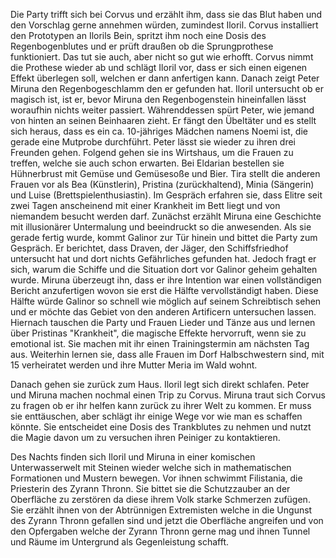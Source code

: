 Die Party trifft sich bei Corvus und erzählt ihm, dass sie das Blut haben und den Vorschlag gerne annehmen würden, zumindest Iloril. Corvus installiert den Prototypen an Ilorils Bein, spritzt ihm noch eine Dosis des Regenbogenblutes und er prüft draußen ob die Sprungprothese funktioniert. Das tut sie auch, aber nicht so gut wie erhofft.
Corvus nimmt die Prothese wieder ab und schlägt Iloril vor, dass er sich einen eigenen Effekt überlegen soll, welchen er dann anfertigen kann.
Danach zeigt Peter Miruna den Regenbogeschlamm den er gefunden hat. Iloril untersucht ob er magisch ist, ist er, bevor Miruna den Regenbogenstein hineinfallen lässt woraufhin nichts weiter passiert.
Währenddessen spürt Peter, wie jemand von hinten an seinen Beinhaaren zieht. Er fängt den Übeltäter und es stellt sich heraus, dass es ein ca. 10-jähriges Mädchen namens Noemi ist, die gerade eine Mutprobe durchführt. Peter lässt sie wieder zu ihren drei Freunden gehen.
Folgend gehen sie ins Wirtshaus, um die Frauen zu treffen, welche sie auch schon erwarten. Bei Eldarian bestellen sie Hühnerbrust mit Gemüse und Gemüsesoße und Bier.
Tira stellt die anderen Frauen vor als Bea (Künstlerin), Pristina (zurückhaltend), 
Minia (Sängerin) und Luise (Brettspielenthusiastin). Im Gespräch erfahren sie, dass Elitre seit zwei Tagen anscheinend mit einer Krankheit im Bett liegt und von niemandem besucht werden darf.
Zunächst erzählt Miruna eine Geschichte mit illusionärer Untermalung und beeindruckt so die anwesenden. Als sie gerade fertig wurde, kommt Galinor zur Tür hinein und bittet die Party zum Gespräch. Er berichtet, dass Draven, der Jäger, den Schiffsfriedhof untersucht hat und dort nichts Gefährliches gefunden hat. Jedoch fragt er sich, warum die Schiffe und die Situation dort vor Galinor geheim gehalten wurde. Miruna überzeugt ihn, dass er ihre Intention war einen vollständigen Bericht anzufertigen wovon sie erst die Hälfte vervollständigt haben. Diese Hälfte würde Galinor so schnell wie möglich auf seinem Schreibtisch sehen und er möchte das Gebiet von den anderen Artificern untersuchen lassen.
Hiernach tauschen die Party und Frauen Lieder und Tänze aus und lernen über Pristinas "Krankheit", die magische Effekte hervorruft, wenn sie zu emotional ist. Sie machen mit ihr einen Trainingstermin am nächsten Tag aus.
Weiterhin lernen sie, dass alle Frauen im Dorf Halbschwestern sind, mit 15 verheiratet werden und ihre Mutter Meria im Wald wohnt.

Danach gehen sie zurück zum Haus. Iloril legt sich direkt schlafen. Peter und Miruna machen nochmal einen Trip zu Corvus. Miruna traut sich Corvus zu fragen ob er ihr helfen kann zurück zu ihrer Welt zu kommen. Er muss sie enttäuschen, aber schlägt ihr einige Wege vor wie man es schaffen könnte. Sie entscheidet eine Dosis des Trankblutes zu nehmen und nutzt die Magie davon um zu versuchen ihren Peiniger zu kontaktieren.

Des Nachts finden sich Iloril und Miruna in einer komischen Unterwasserwelt mit Steinen wieder welche sich in mathematischen Formationen und Mustern bewegen. Vor ihnen schwimmt Filistania, die Priesterin des Zyrann Thronn. Sie bittet sie die Schutzzauber an der Oberfläche zu zerstören da diese ihrem Volk starke Schmerzen zufügen. Sie erzählt ihnen von der Abtrünnigen Extremisten welche in die Ungunst des Zyrann Thronn gefallen sind und jetzt die Oberfläche angreifen und von den Opfergaben welche der Zyrann Thronn gerne mag und ihnen Tunnel und Räume im Untergrund als Gegenleistung schafft. 